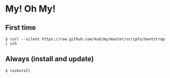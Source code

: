 # My! Oh My!

## First time

```shell
$ curl --silent https://raw.github.com/kud/my/master/scripts/bootstrap | zsh
```

## Always (install and update)

```shell
$ rocknroll
```